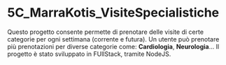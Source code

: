 # 5C_MarraKotis_VisiteSpecialistiche
Questo progetto consente permette di prenotare delle visite di certe categorie per ogni settimana (corrente e futura). Un utente può prenotare più prenotazioni per diverse categorie come: **Cardiologia**, **Neurologia**...
Il progetto è stato sviluppato in FUllStack, tramite NodeJS.

